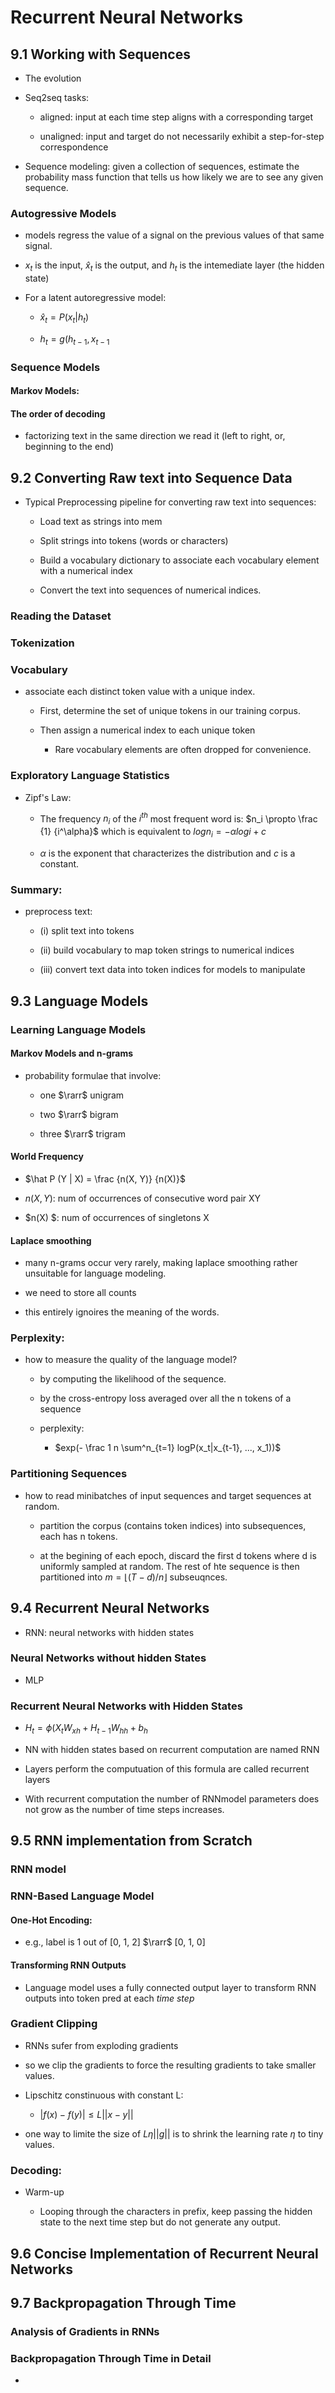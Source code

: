 # Recurrent Neural Networks



## 9.1 Working with Sequences

* The evolution

* Seq2seq tasks: 
  
  * aligned: input at each time step aligns with a corresponding target
  
  * unaligned: input and target do not necessarily exhibit a step-for-step correspondence 

* Sequence modeling: given a collection of sequences, estimate the probability mass function that tells us how likely we are to see any given sequence. 

### Autogressive Models

* models regress the value of a signal on the previous values of that same signal. 

* $x_t$ is the input, $\hat x_t$ is the output, and $h_t$ is the intemediate layer (the hidden state)

* For a latent autoregressive model: 
  
  * $\hat x_t = P(x_t | h_t)$
  
  * $h_t = g(h_{t-1}, x_{t-1}$ 

### Sequence Models

#### Markov Models:

#### The order of decoding

* factorizing text in the same direction we read it (left to right, or, beginning to the end)
  
  
  
  

## 9.2 Converting Raw text into Sequence Data

* Typical Preprocessing pipeline for converting raw text into sequences: 
  
  * Load text as strings into mem
  
  * Split strings into tokens (words or characters)
  
  * Build a vocabulary dictionary to associate each vocabulary element with a numerical index
  
  * Convert the text into sequences of numerical indices.
    
    

### Reading the Dataset

### Tokenization

### Vocabulary

* associate each distinct token value with a unique index.
  
  * First, determine the set of unique tokens in our training corpus. 
  
  * Then assign a numerical index to each unique token
    
    * Rare vocabulary elements are often dropped for convenience. 

### Exploratory Language Statistics

* Zipf's Law: 
  
  * The frequency $n_i$ of the $i^{th}$ most frequent word is: $n_i \propto \frac {1} {i^\alpha}$ which is equivalent to $log {n_i} = -\alpha logi + c$
  
  * $\alpha$ is the exponent that characterizes the distribution and $c$ is a constant.

### Summary:

* preprocess text: 
  
  * (i) split text into tokens
  
  * (ii) build vocabulary to map token strings to numerical indices
  
  * (iii) convert text data into token indices for models to manipulate
    
    

## 9.3 Language Models

### Learning Language Models

#### Markov Models and n-grams

* probability formulae that involve: 
  
  * one $\rarr$ unigram
  
  * two $\rarr$ bigram
  
  * three $\rarr$ trigram

#### World Frequency

* $\hat P (Y | X) = \frac {n(X, Y)} {n(X)}$

* $n(X, Y)$: num of occurrences of consecutive word pair XY

* $n(X) $: num of occurrences of singletons X

#### Laplace smoothing

* many n-grams occur very rarely, making laplace smoothing rather unsuitable for language modeling.

* we need to store all counts

* this entirely ignoires the meaning of the words. 
  
  

### Perplexity:

* how to measure the quality of the language model? 
  
  * by computing the likelihood of the sequence. 
  
  * by the cross-entropy loss averaged over all the n tokens of a sequence
  
  * perplexity: 
    
    * $exp(- \frac 1 n \sum^n_{t=1} logP(x_t|x_{t-1}, ..., x_1))$
      
      
      
      

### Partitioning Sequences

* how to read minibatches of input sequences and target sequences at random.
  
  * partition the corpus (contains token indices) into subsequences, each has n tokens. 
  
  * at the begining of each epoch, discard the first d tokens where d is uniformly sampled at random. The rest of hte sequence is then partitioned into $m = \lfloor (T-d) / n\rfloor$  subseuqnces. 
    
    
    
    
    
    

## 9.4 Recurrent Neural Networks

* RNN: neural networks with hidden states
  
  

### Neural Networks without hidden States

* MLP
  
  

### Recurrent Neural Networks with Hidden States

* $H_t = \phi(X_tW_{xh} + H_{t-1}W_{hh} + b_h$ 

* NN with hidden states based on recurrent computation are named RNN

* Layers perform the computuation of this formula are called recurrent layers

* With recurrent computation the number of RNNmodel parameters does not grow as the number of time steps increases. 
  
  
  
  

## 9.5 RNN implementation from Scratch

### RNN model

### RNN-Based Language Model

#### One-Hot Encoding:

* e.g., label is 1 out of [0, 1, 2] $\rarr$ [0, 1, 0]

#### Transforming RNN Outputs

* Language model uses a fully connected output layer to transform RNN outputs into token pred at each *time step*
  
  

### Gradient Clipping

* RNNs sufer from exploding gradients

* so we clip the gradients to force the resulting gradients to take smaller values. 

* Lipschitz constinuous with constant L: 
  
  * $|f(x) - f(y)| \le L||x - y||$ 

* one way to limite the size of $L\eta ||g||$ is to shrink the learning rate $\eta$ to tiny values.
  
  

### Decoding:

* Warm-up
  
  * Looping through the characters in prefix, keep passing the hidden state to the next time step but do not generate any output.
    
    
    
    

## 9.6 Concise Implementation of Recurrent Neural Networks





## 9.7 Backpropagation Through Time

### Analysis of Gradients in RNNs



### Backpropagation Through Time in Detail

* 
